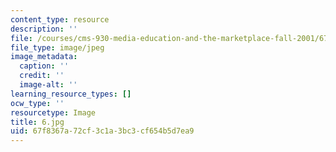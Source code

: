 ```yaml
---
content_type: resource
description: ''
file: /courses/cms-930-media-education-and-the-marketplace-fall-2001/67f8367a72cf3c1a3bc3cf654b5d7ea9_6.jpg
file_type: image/jpeg
image_metadata:
  caption: ''
  credit: ''
  image-alt: ''
learning_resource_types: []
ocw_type: ''
resourcetype: Image
title: 6.jpg
uid: 67f8367a-72cf-3c1a-3bc3-cf654b5d7ea9
---
```

